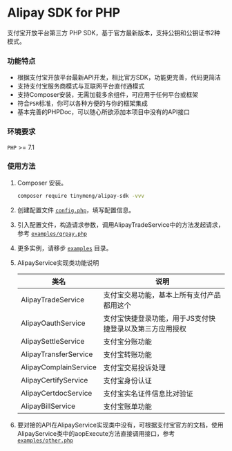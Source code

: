 # Alipay SDK for PHP
支付宝开放平台第三方 PHP SDK，基于官方最新版本，支持公钥和公钥证书2种模式。

### 功能特点

- 根据支付宝开放平台最新API开发，相比官方SDK，功能更完善，代码更简洁
- 支持支付宝服务商模式与互联网平台直付通模式
- 支持Composer安装，无需加载多余组件，可应用于任何平台或框架
- 符合`PSR`标准，你可以各种方便的与你的框架集成
- 基本完善的PHPDoc，可以随心所欲添加本项目中没有的API接口

### 环境要求

`PHP` >= 7.1

### 使用方法

1. Composer 安装。

   ```bash
   composer require tinymeng/alipay-sdk -vvv
   ```

2. 创建配置文件 [`config.php`](./examples/config.php)，填写配置信息。

3. 引入配置文件，构造请求参数，调用AlipayTradeService中的方法发起请求，参考 [`examples/qrpay.php`](./examples/qrpay.php)

4. 更多实例，请移步 [`examples`](examples/) 目录。

5. AlipayService实现类功能说明

   | 类名                  | 说明                                                     |
   | --------------------- | -------------------------------------------------------- |
   | AlipayTradeService    | 支付宝交易功能，基本上所有支付产品都用这个               |
   | AlipayOauthService    | 支付宝快捷登录功能，用于JS支付快捷登录以及第三方应用授权 |
   | AlipaySettleService   | 支付宝分账功能                                           |
   | AlipayTransferService | 支付宝转账功能                                           |
   | AlipayComplainService | 支付宝交易投诉处理                                       |
   | AlipayCertifyService  | 支付宝身份认证                                           |
   | AlipayCertdocService  | 支付宝实名证件信息比对验证                               |
   | AlipayBillService     | 支付宝账单功能                                           |

6. 要对接的API在AlipayService实现类中没有，可根据支付宝官方的文档，使用AlipayService类中的aopExecute方法直接调用接口，参考 [`examples/other.php`](./examples/other.php)

   


